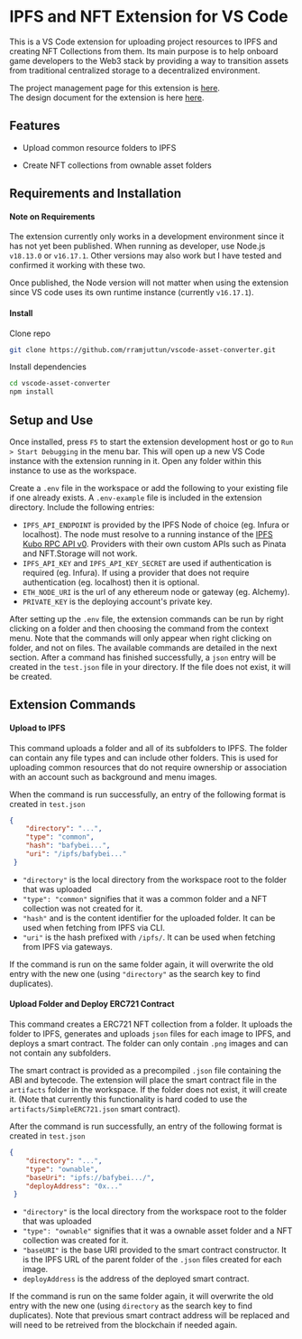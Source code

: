 # IPFS and NFT Extension for VS Code

This is a VS Code extension for uploading project resources to IPFS and creating NFT Collections from them. Its main purpose is to help onboard game developers to the Web3 stack by providing a way to transition assets from traditional centralized storage to a decentralized environment. 

The project management page for this extension is [here](https://github.com/users/rramjuttun/projects/1).
\
The design document for the extension is here [here](https://github.com/rramjuttun/vscode-asset-converter/blob/main/docs/designdoc.md).
## Features
* Upload common resource folders to IPFS 

* Create NFT collections from ownable asset folders

## Requirements and Installation

#### Note on Requirements
The extension currently only works in a development environment since it has not yet been published. When running as developer, use Node.js `v18.13.0` or `v16.17.1`. Other versions may also work but I have tested and confirmed it working with these two. 

Once published, the Node version will not matter when using the extension since VS code uses its own runtime instance (currently `v16.17.1`).

#### Install
Clone repo
```sh
git clone https://github.com/rramjuttun/vscode-asset-converter.git
```
Install dependencies
```sh
cd vscode-asset-converter
npm install
```

## Setup and Use

Once installed, press `F5` to start the extension development host or go to `Run > Start Debugging` in the menu bar. This will open up a new VS Code instance with the extension running in it. Open any folder within this instance to use as the workspace.

Create a `.env` file in the workspace or add the following to your existing file if one already exists. A `.env-example` file is included in the extension directory. Include the following entries:

* `IPFS_API_ENDPOINT` is provided by the IPFS Node of choice (eg. Infura or localhost). The node must resolve to a running instance of the [IPFS Kubo RPC API v0](https://docs.ipfs.tech/reference/kubo/rpc/). Providers with their own custom APIs such as Pinata and NFT.Storage will not work.
* `IPFS_API_KEY` and `IPFS_API_KEY_SECRET` are used if authentication is required (eg. Infura). If using a provider that does not require authentication (eg. localhost) then it is optional.
* `ETH_NODE_URI` is the url of any ethereum node or gateway (eg. Alchemy).
* `PRIVATE_KEY` is the deploying account's private key.

After setting up the `.env` file, the extension commands can be run by right clicking on a folder and then choosing the command from the context menu. Note that the commands will only appear when right clicking on folder, and not on files. The available commands are detailed in the next section. After a command has finished successfully, a `json` entry will be created in the `test.json` file in your directory. If the file does not exist, it will be created.

## Extension Commands 

#### Upload to IPFS

This command uploads a folder and all of its subfolders to IPFS. The folder can contain any file types and can include other folders. This is used for uploading common resources that do not require ownership or association with an account such as background and menu images.  

When the command is run successfully, an entry of the following format is created in `test.json` 

```json
{
    "directory": "...",
    "type": "common",
    "hash": "bafybei...",
    "uri": "/ipfs/bafybei..."
 }

```
* `"directory"` is the local directory from the workspace root to the folder that was uploaded
* `"type": "common"` signifies that it was a common folder and a NFT collection was not created for it.
* `"hash"` and is the content identifier for the uploaded folder. It can be used when fetching from IPFS via CLI.
* `"uri"` is the hash prefixed with `/ipfs/`. It can be used when fetching from IPFS via gateways.

If the command is run on the same folder again, it will overwrite the old entry with the new one (using `"directory"` as the search key to find duplicates). 

#### Upload Folder and Deploy ERC721 Contract

This command creates a ERC721 NFT collection from a folder. It uploads the folder to IPFS, generates and uploads `json` files for each image to IPFS, and deploys a smart contract. The folder can only contain `.png` images and can not contain any subfolders.

The smart contract is provided as a precompiled `.json` file containing the ABI and bytecode. The extension will place the smart contract file in the `artifacts` folder in the workspace. If the folder does not exist, it will create it. (Note that currently this functionality is hard coded to use the `artifacts/SimpleERC721.json` smart contract).

After the command is run successfully, an entry of the following format is created in `test.json`  

```json
{
    "directory": "...",
    "type": "ownable",
    "baseUri": "ipfs://bafybei.../",
    "deployAddress": "0x..."
 }
 ```
 
* `"directory"` is the local directory from the workspace root to the folder that was uploaded
* `"type": "ownable"` signifies that it was a ownable asset folder and a NFT collection was created for it.
* `"baseURI"` is the base URI provided to the smart contract constructor. It is the IPFS URL of the parent folder of the `.json` files created for each image.  
* `deployAddress` is the address of the deployed smart contract.

If the command is run on the same folder again, it will overwrite the old entry with the new one (using `directory` as the search key to find duplicates). Note that previous smart contract address will be replaced and will need to be retreived from the blockchain if needed again.
 
 













